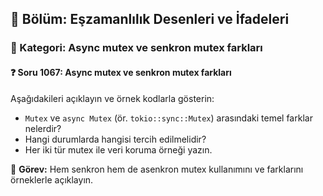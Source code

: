 ## 📘 Bölüm: Eşzamanlılık Desenleri ve İfadeleri  
### 🔹 Kategori: Async mutex ve senkron mutex farkları  
#### ❓ Soru 1067: Async mutex ve senkron mutex farkları

Aşağıdakileri açıklayın ve örnek kodlarla gösterin:

- `Mutex` ve `async Mutex` (ör. `tokio::sync::Mutex`) arasındaki temel farklar nelerdir?
- Hangi durumlarda hangisi tercih edilmelidir?
- Her iki tür mutex ile veri koruma örneği yazın.

🔧 **Görev:** Hem senkron hem de asenkron mutex kullanımını ve farklarını örneklerle açıklayın.
